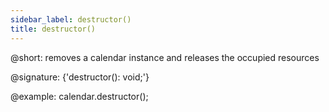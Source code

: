 ```yaml
---
sidebar_label: destructor()
title: destructor()
---          
```


@short: removes a calendar instance and releases the occupied resources

@signature: {'destructor(): void;'}

@example:
calendar.destructor();
